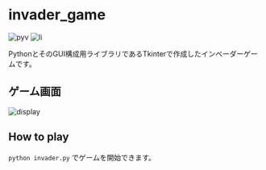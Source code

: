 
# invader_game

![pyv](https://img.shields.io/badge/python-3.7-blue.svg)
![li](https://img.shields.io/badge/license-MIT-blue.svg)


PythonとそのGUI構成用ライブラリであるTkinterで作成したインベーダーゲームです。

## ゲーム画面

![display](https://user-images.githubusercontent.com/48639091/74309424-0ca4da00-4dae-11ea-8163-811a726abed8.png)

## How to play

`python invader.py` でゲームを開始できます。